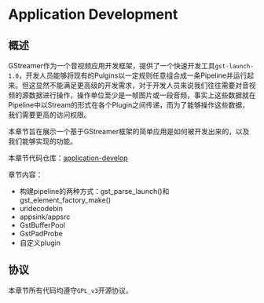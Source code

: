 # Application Development

## 概述

GStreamer作为一个音视频应用开发框架，提供了一个快速开发工具`gst-launch-1.0`，开发人员能够将现有的Pulgins以一定规则任意组合成一条Pipeline并运行起来。但这显然不能满足更高级的开发需求，对于开发人员来说我们往往需要对音视频的源数据进行操作，操作单位至少是一帧图片或一段音频，事实上这些数据就在Pipeline中以Stream的形式在各个Plugin之间传递，而为了能够操作这些数据，我们需要更高的访问权限。

本章节旨在展示一个基于GStreamer框架的简单应用是如何被开发出来的，以及我们能够实现的功能。

本章节代码仓库：[application-develop](https://github.com/gesanqiu/gstreamer-example/tree/main/application_develop)

章节内容：

- 构建pipeline的两种方式：gst_parse_launch()和gst_element_factory_make()
- uridecodebin
- appsink/appsrc
- GstBufferPool
- GstPadProbe
- 自定义plugin

## 协议

本章节所有代码均遵守`GPL_v3`开源协议。
